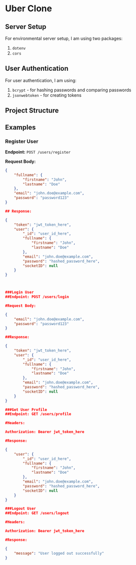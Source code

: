 # Uber Clone

## Server Setup

For environmental server setup, I am using two packages:
1. `dotenv`
2. `cors`

## User Authentication

For user authentication, I am using:
1. `bcrypt` - for hashing passwords and comparing passwords
2. `jsonwebtoken` - for creating tokens

## Project Structure


## Examples

### Register User

**Endpoint:** `POST /users/register`

**Request Body:**
```json
{
    "fullname": {
        "firstname": "John",
        "lastname": "Doe"
    },
    "email": "john.doe@example.com",
    "password": "password123"
}

## Response:

{
    "token": "jwt_token_here",
    "user": {
        "_id": "user_id_here",
        "fullname": {
            "firstname": "John",
            "lastname": "Doe"
        },
        "email": "john.doe@example.com",
        "password": "hashed_password_here",
        "socketID": null
    }
}



###Login User
##Endpoint: POST /users/login

#Request Body:

{
    "email": "john.doe@example.com",
    "password": "password123"
}

##Response:

{
    "token": "jwt_token_here",
    "user": {
        "_id": "user_id_here",
        "fullname": {
            "firstname": "John",
            "lastname": "Doe"
        },
        "email": "john.doe@example.com",
        "password": "hashed_password_here",
        "socketID": null
    }
}

###Get User Profile
##Endpoint: GET /users/profile

#Headers:

Authorization: Bearer jwt_token_here

#Response:

{
    "user": {
        "_id": "user_id_here",
        "fullname": {
            "firstname": "John",
            "lastname": "Doe"
        },
        "email": "john.doe@example.com",
        "password": "hashed_password_here",
        "socketID": null
    }
}

###Logout User
##Endpoint: GET /users/logout

#Headers:

Authorization: Bearer jwt_token_here

#Response:

{
    "message": "User logged out successfully"
}









